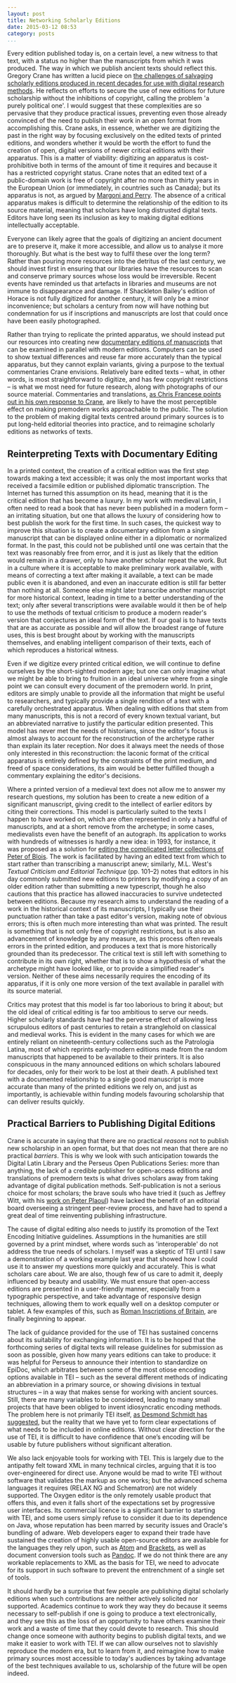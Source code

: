 ```yaml
---
layout: post
title: Networking Scholarly Editions
date: 2015-03-12 08:53
category: posts
...
```


Every edition published today is, on a certain level, a new witness to that text, with a status no higher than the manuscripts from which it was produced. The way in which we publish ancient texts should reflect this. Gregory Crane has written a lucid piece on [the challenges of salvaging scholarly editions produced in recent decades for use with digital research methods](https://sites.tufts.edu/perseusupdates/2015/03/04/getting-to-open-data-for-classical-greek-and-latin-breaking-old-habits-and-undoing-the-damage-a-call-for-comment/). He reflects on efforts to secure the use of new editions for future scholarship without the inhibitions of copyright, calling the problem 'a purely political one'. I would suggest that these complexities are so pervasive that they produce practical issues, preventing even those already convinced of the need to publish their work in an open format from accomplishing this. Crane asks, in essence, whether we are digitizing the past in the right way by focusing exclusively on the edited texts of printed editions, and wonders whether it would be worth the effort to fund the creation of open, digital versions of newer critical editions with their apparatus. This is a matter of viability: digitizing an apparatus is cost-prohibitive both in terms of the amount of time it requires and because it has a restricted copyright status. Crane notes that an edited text of a public-domain work is free of copyright after no more than thirty years in the European Union (or immediately, in countries such as Canada); but its apparatus is not, as argued by [Margoni and Perry](http://ssrn.com/abstract=1961535). The absence of a critical apparatus makes is difficult to determine the relationship of the edition to its source material, meaning that scholars have long distrusted digital texts. Editors have long seen its inclusion as key to making digital editions intellectually acceptable.

Everyone can likely agree that the goals of digitizing an ancient document are to preserve it, make it more accessible, and allow us to analyse it more thoroughly. But what is the best way to fulfil these over the long term? Rather than pouring more resources into the detritus of the last century, we should invest first in ensuring that our libraries have the resources to scan and conserve primary sources whose loss would be irreversible. Recent events have reminded us that artefacts in libraries and museums are not immune to disappearance and damage. If Shackleton Bailey's edition of Horace is not fully digitized for another century, it will only be a minor inconvenience; but scholars a century from now will have nothing but condemnation for us if inscriptions and manuscripts are lost that could once have been easily photographed.

Rather than trying to replicate the printed apparatus, we should instead put our resources into creating new [documentary editions of manuscripts](http://www.scholarlyediting.org/2014/essays/essay.pierazzo.html) that can be examined in parallel with modern editions. Computers can be used to show textual differences and reuse far more accurately than the typical apparatus, but they cannot explain variants, giving a purpose to the textual commentaries Crane envisions. Relatively bare edited texts – what, in other words, is most straightforward to digitize, and has few copyright restrictions – is what we most need for future research, along with photographs of our source material. Commentaries and translations, [as Chris Francese points out in his own response to Crane](http://blogs.dickinson.edu/dcc/2015/03/10/liberating-the-text/), are likely to have the most perceptible effect on making premodern works approachable to the public. The solution to the problem of making digital texts centred around primary sources is to put long-held editorial theories into practice, and to reimagine scholarly editions as networks of texts.

## Reinterpreting Texts with Documentary Editing

In a printed context, the creation of a critical edition was the first step towards making a text accessible; it was only the most important works that received a facsimile edition or published diplomatic transcription. The Internet has turned this assumption on its head, meaning that it is the critical edition that has become a luxury. In my work with medieval Latin, I often need to read a book that has never been published in a modern form – an irritating situation, but one that allows the luxury of considering how to best publish the work for the first time. In such cases, the quickest way to improve this situation is to create a documentary edition from a single manuscript that can be displayed online either in a diplomatic or normalized format. In the past, this could not be published until one was certain that the text was reasonably free from error, and it is just as likely that the edition would remain in a drawer, only to have another scholar repeat the work. But in a culture where it is acceptable to make preliminary work available, with means of correcting a text after making it available, a text can be made public even it is abandoned, and even an inaccurate edition is still far better than nothing at all. Someone else might later transcribe another manuscript for more historical context, leading in time to a better understanding of the text; only after several transcriptions were available would it then be of help to use the methods of textual criticism to produce a modern reader's version that conjectures an ideal form of the text. If our goal is to have texts that are as accurate as possible and will allow the broadest range of future uses, this is best brought about by working with the manuscripts themselves, and enabling intelligent comparison of their texts, each of which reproduces a historical witness.

Even if we digitize every printed critical edition, we will continue to define ourselves by the short-sighted modern age; but one can only imagine what we might be able to bring to fruition in an ideal universe where from a single point we can consult every document of the premodern world. In print, editors are simply unable to provide all the information that might be useful to researchers, and typically provide a single rendition of a text with a carefully orchestrated apparatus. When dealing with editions that stem from many manuscripts, this is not a record of every known textual variant, but an abbreviated narrative to justify the particular edition presented. This model has never met the needs of historians, since the editor's focus is almost always to account for the reconstruction of the archetype rather than explain its later reception. Nor does it always meet the needs of those only interested in this reconstruction: the laconic format of the critical apparatus is entirely defined by the constraints of the print medium, and freed of space considerations, its aim would be better fulfilled though a commentary explaining the editor's decisions.

Where a printed version of a medieval text does not allow me to answer my research questions, my solution has been to create a new edition of a significant manuscript, giving credit to the intellect of earlier editors by citing their corrections. This model is particularly suited to the texts I happen to have worked on, which are often represented in only a handful of manuscripts, and at a short remove from the archetype; in some cases, medievalists even have the benefit of an autograph. Its application to works with hundreds of witnesses is hardly a new idea: in 1993, for instance, it was proposed as a solution for [editing the complicated letter collections of Peter of Blois](http://doi.org/10.1093/ehr/CX.438.925). The work is facilitated by having an edited text from which to start rather than transcribing a manuscript anew; similarly, M.L. West's *Textual Criticism and Editorial Technique* (pp. 101–2) notes that editors in his day commonly submitted new editions to printers by modifying a copy of an older edition rather than submitting a new typescript, though he also cautions that this practice has allowed inaccuracies to survive undetected between editions. Because my research aims to understand the reading of a work in the historical context of its manuscripts, I typically use their punctuation rather than take a past editor's version, making note of obvious errors; this is often much more interesting than what was printed. The result is something that is not only free of copyright restrictions, but is also an advancement of knowledge by any measure, as this process often reveals errors in the printed edition, and produces a text that is more historically grounded than its predecessor. The critical text is still left with something to contribute in its own right, whether that is to show a hypothesis of what the archetype might have looked like, or to provide a simplified reader's version. Neither of these aims necessarily requires the encoding of its apparatus, if it is only one more version of the text available in parallel with its source material.

Critics may protest that this model is far too laborious to bring it about; but the old ideal of critical editing is far too ambitious to serve our needs. Higher scholarly standards have had the perverse effect of allowing less scrupulous editors of past centuries to retain a stranglehold on classical and medieval works. This is evident in the many cases for which we are entirely reliant on nineteenth-century collections such as the Patrologia Latina, most of which reprints early-modern editions made from the random manuscripts that happened to be available to their printers. It is also conspicuous in the many announced editions on which scholars laboured for decades, only for their work to be lost at their death. A published text with a documented relationship to a single good manuscript is more accurate than many of the printed editions we rely on, and just as importantly, is achievable within funding models favouring scholarship that can deliver results quickly.

## Practical Barriers to Publishing Digital Editions

Crane is accurate in saying that there are no practical *reasons* not to publish new scholarship in an open format, but that does not mean that there are no practical *barriers*. This is why we look with such anticipation towards the Digital Latin Library and the Perseus Open Publications Series: more than anything, the lack of a credible publisher for open-access editions and translations of premodern texts is what drives scholars away from taking advantage of digital publication methods. Self-publication is not a serious choice for most scholars; the brave souls who have tried it (such as Jeffrey Witt, with his [work on Peter Plaoul](http://petrusplaoul.org)) have lacked the benefit of an editorial board overseeing a stringent peer-review process, and have had to spend a great deal of time reinventing publishing infrastructure.

The cause of digital editing also needs to justify its promotion of the Text Encoding Initiative guidelines. Assumptions in the humanities are still governed by a print mindset, where words such as 'interoperable' do not address the true needs of scholars. I myself was a skeptic of TEI until I saw a demonstration of a working example last year that showed how I could use it to answer my questions more quickly and accurately. This is what scholars care about. We are also, though few of us care to admit it, deeply influenced by beauty and usability. We must ensure that open-access editions are presented in a user-friendly manner, especially from a typographic perspective, and take advantage of responsive design techniques, allowing them to work equally well on a desktop computer or tablet. A few examples of this, such as [Roman Inscriptions of Britain](http://romaninscriptionsofbritain.org), are finally beginning to appear.

The lack of guidance provided for the use of TEI has sustained concerns about its suitability for exchanging information. It is to be hoped that the forthcoming series of digital texts will release guidelines for submission as soon as possible, given how many years editions can take to produce: it was helpful for Perseus to announce their intention to standardize on EpiDoc, which arbitrates between some of the most otiose encoding options available in TEI – such as the several different methods of indicating an abbreviation in a primary source, or showing divisions in textual structures – in a way that makes sense for working with ancient sources. Still, there are many variables to be considered, leading to many small projects that have been obliged to invent idiosyncratic encoding methods. The problem here is not primarily TEI itself, [as Desmond Schmidt has suggested](http://jtei.revues.org/979), but the reality that we have yet to form clear expectations of what needs to be included in online editions. Without clear direction for the use of TEI, it is difficult to have confidence that one’s encoding will be usable by future publishers without significant alteration.

We also lack enjoyable tools for working with TEI. This is largely due to the antipathy felt toward XML in many technical circles, arguing that it is too over-engineered for direct use. Anyone would be mad to write TEI without software that validates the markup as one works; but the advanced schema languages it requires (RELAX NG and Schematron) are not widely supported. The Oxygen editor is the only remotely usable product that offers this, and even it falls short of the expectations set by progressive user interfaces. Its commercial licence is a significant barrier to starting with TEI, and some users simply refuse to consider it due to its dependence on Java, whose reputation has been marred by security issues and Oracle's bundling of adware. Web developers eager to expand their trade have sustained the creation of highly usable open-source editors are available for the languages they rely upon, such as [Atom](http://atom.io) and [Brackets](http://brackets.io), as well as document conversion tools such as [Pandoc](http://pandoc.org). If we do not think there are any workable replacements to XML as the basis for TEI, we need to advocate for its support in such software to prevent the entrenchment of a single set of tools.

It should hardly be a surprise that few people are publishing digital scholarly editions when such contributions are neither actively solicited nor supported. Academics continue to work they way they do because it seems necessary to self-publish if one is going to produce a text electronically, and they see this as the loss of an opportunity to have others examine their work and a waste of time that they could devote to research. This should change once someone with authority begins to publish digital texts, and we make it easier to work with TEI. If we can allow ourselves not to slavishly reproduce the modern era, but to learn from it, and reimagine how to make primary sources most accessible to today's audiences by taking advantage of the best techniques available to us, scholarship of the future will be open indeed.
